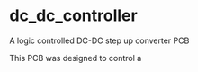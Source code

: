 # dc_dc_controller
A logic controlled DC-DC step up converter PCB

This PCB was designed to control a 
